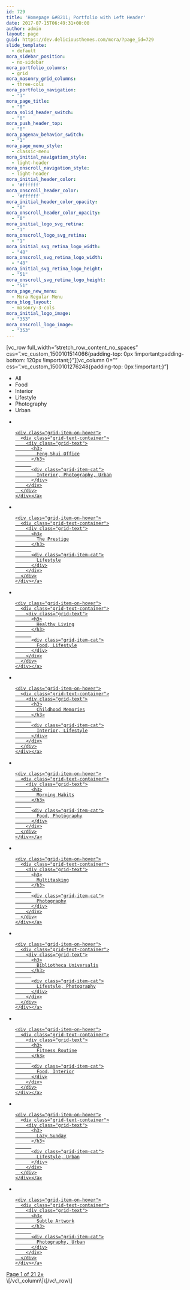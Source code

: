 ```yaml
---
id: 729
title: 'Homepage &#8211; Portfolio with Left Header'
date: 2017-07-15T06:49:31+00:00
author: admin
layout: page
guid: https://dev.deliciousthemes.com/mora/?page_id=729
slide_template:
  - default
mora_sidebar_position:
  - no-sidebar
mora_portfolio_columns:
  - grid
mora_masonry_grid_columns:
  - three-cols
mora_portfolio_navigation:
  - "1"
mora_page_title:
  - "0"
mora_solid_header_switch:
  - "0"
mora_push_header_top:
  - "0"
mora_pagenav_behavior_switch:
  - "1"
mora_page_menu_style:
  - classic-menu
mora_initial_navigation_style:
  - light-header
mora_onscroll_navigation_style:
  - light-header
mora_initial_header_color:
  - '#ffffff'
mora_onscroll_header_color:
  - '#ffffff'
mora_initial_header_color_opacity:
  - "0"
mora_onscroll_header_color_opacity:
  - "0"
mora_initial_logo_svg_retina:
  - "1"
mora_onscroll_logo_svg_retina:
  - "1"
mora_initial_svg_retina_logo_width:
  - "48"
mora_onscroll_svg_retina_logo_width:
  - "48"
mora_initial_svg_retina_logo_height:
  - "51"
mora_onscroll_svg_retina_logo_height:
  - "51"
mora_page_new_menu:
  - Mora Regular Menu
mora_blog_layout:
  - masonry-3-cols
mora_initial_logo_image:
  - "353"
mora_onscroll_logo_image:
  - "353"
---
```

\[vc\_row full\_width=&#8221;stretch\_row\_content\_no\_spaces&#8221; css=&#8221;.vc\_custom\_1500101514066{padding-top: 0px !important;padding-bottom: 120px !important;}&#8221;\]\[vc\_column 0=&#8221;&#8221; css=&#8221;.vc\_custom_1500101276248{padding-top: 0px !important;}&#8221;\]<section class="delicious-grid trigger-" id="gridwrapper_bda" data-token="B7RHo">

<div class="grid-meta align-center">
  <section id="filter_options" class="centered-wrapper dt-hide-filters">
  
  <ul id="filters" class="option-set clearfix" data-option-key="filter">
    <li class="all-projects">
      <a data-filter="*" class="selected">All</a>
    </li>
    <li>
      <a data-filter=".18">Food</a>
    </li>
    <li>
      <a data-filter=".19">Interior</a>
    </li>
    <li>
      <a data-filter=".20">Lifestyle</a>
    </li>
    <li>
      <a data-filter=".21">Photography</a>
    </li>
    <li>
      <a data-filter=".22">Urban</a>
    </li>
  </ul></section>
</div>

<div class="half-space">
</div><section id="portfolio-wrapper">

<ul class="portfolio dt-gap-2 isotope text-on-thumbnail style-load-more-btn mfp-gallery grid_bda">
  <li class=" grid-item dt-project-35 19 21 22  item-wide grid light-captions text-on-thumbnail">
    <a class="img-anchor" href="http://localhost/1/portfolio/feng-shui-office/"><img src="http://localhost/1/wp-content/uploads/2017/06/the-zen-room-759x589.jpg" alt="" />
    
    <div class="grid-item-on-hover">
      <div class="grid-text-container">
        <div class="grid-text">
          <h3>
            Feng Shui Office
          </h3>
          
          <div class="grid-item-cat">
            Interior, Photography, Urban
          </div>
        </div>
      </div>
    </div></a>
  </li>
  
  <li class=" grid-item dt-project-33 20  item-small grid light-captions text-on-thumbnail">
    <a class="img-anchor" href="http://localhost/1/portfolio/the-prestige/"><img src="http://localhost/1/wp-content/uploads/2017/06/the-prestige-379x294.jpg" alt="" />
    
    <div class="grid-item-on-hover">
      <div class="grid-text-container">
        <div class="grid-text">
          <h3>
            The Prestige
          </h3>
          
          <div class="grid-item-cat">
            Lifestyle
          </div>
        </div>
      </div>
    </div></a>
  </li>
  
  <li class=" grid-item dt-project-31 18 20  item-high grid light-captions text-on-thumbnail">
    <a class="img-anchor" href="http://localhost/1/portfolio/healthy-living/"><img src="http://localhost/1/wp-content/uploads/2017/06/healthy-living-389x629.jpg" alt="" />
    
    <div class="grid-item-on-hover">
      <div class="grid-text-container">
        <div class="grid-text">
          <h3>
            Healthy Living
          </h3>
          
          <div class="grid-item-cat">
            Food, Lifestyle
          </div>
        </div>
      </div>
    </div></a>
  </li>
  
  <li class=" grid-item dt-project-29 19 20  item-small grid light-captions text-on-thumbnail">
    <a class="img-anchor" href="http://localhost/1/portfolio/childhood-memories/"><img src="http://localhost/1/wp-content/uploads/2017/06/childhood-memories-379x294.jpg" alt="" />
    
    <div class="grid-item-on-hover">
      <div class="grid-text-container">
        <div class="grid-text">
          <h3>
            Childhood Memories
          </h3>
          
          <div class="grid-item-cat">
            Interior, Lifestyle
          </div>
        </div>
      </div>
    </div></a>
  </li>
  
  <li class=" grid-item dt-project-27 18 21  item-high grid light-captions text-on-thumbnail">
    <a class="img-anchor" href="http://localhost/1/portfolio/morning-habits/"><img src="http://localhost/1/wp-content/uploads/2017/06/morning-habits-389x629.jpg" alt="" />
    
    <div class="grid-item-on-hover">
      <div class="grid-text-container">
        <div class="grid-text">
          <h3>
            Morning Habits
          </h3>
          
          <div class="grid-item-cat">
            Food, Photography
          </div>
        </div>
      </div>
    </div></a>
  </li>
  
  <li class=" grid-item dt-project-25 21  item-small grid light-captions text-on-thumbnail">
    <a class="img-anchor" href="http://localhost/1/portfolio/multitasking/"><img src="http://localhost/1/wp-content/uploads/2017/06/multitasking-379x294.jpg" alt="" />
    
    <div class="grid-item-on-hover">
      <div class="grid-text-container">
        <div class="grid-text">
          <h3>
            Multitasking
          </h3>
          
          <div class="grid-item-cat">
            Photography
          </div>
        </div>
      </div>
    </div></a>
  </li>
  
  <li class=" grid-item dt-project-23 20 21  item-long grid light-captions text-on-thumbnail">
    <a class="img-anchor" href="http://localhost/1/portfolio/bibliotheca-universalis/"><img src="http://localhost/1/wp-content/uploads/2017/06/bibliotheca-universalis-759x294.jpg" alt="" />
    
    <div class="grid-item-on-hover">
      <div class="grid-text-container">
        <div class="grid-text">
          <h3>
            Bibliotheca Universalis
          </h3>
          
          <div class="grid-item-cat">
            Lifestyle, Photography
          </div>
        </div>
      </div>
    </div></a>
  </li>
  
  <li class=" grid-item dt-project-21 18 19  item-small grid light-captions text-on-thumbnail">
    <a class="img-anchor" href="http://localhost/1/portfolio/fitness-routine/"><img src="http://localhost/1/wp-content/uploads/2017/06/fitness-routine-379x294.jpg" alt="" />
    
    <div class="grid-item-on-hover">
      <div class="grid-text-container">
        <div class="grid-text">
          <h3>
            Fitness Routine
          </h3>
          
          <div class="grid-item-cat">
            Food, Interior
          </div>
        </div>
      </div>
    </div></a>
  </li>
  
  <li class=" grid-item dt-project-10 20 22  item-small grid light-captions text-on-thumbnail">
    <a class="img-anchor" href="http://localhost/1/portfolio/lazy-sunday/"><img src="http://localhost/1/wp-content/uploads/2017/06/lazy-sunday-379x294.jpg" alt="" />
    
    <div class="grid-item-on-hover">
      <div class="grid-text-container">
        <div class="grid-text">
          <h3>
            Lazy Sunday
          </h3>
          
          <div class="grid-item-cat">
            Lifestyle, Urban
          </div>
        </div>
      </div>
    </div></a>
  </li>
  
  <li class=" grid-item dt-project-49 21 22  item-small grid light-captions text-on-thumbnail">
    <a class="img-anchor" href="http://localhost/1/portfolio/subtle-artwork/"><img src="http://localhost/1/wp-content/uploads/2017/06/subtle-artwork-379x294.jpg" alt="" />
    
    <div class="grid-item-on-hover">
      <div class="grid-text-container">
        <div class="grid-text">
          <h3>
            Subtle Artwork
          </h3>
          
          <div class="grid-item-cat">
            Photography, Urban
          </div>
        </div>
      </div>
    </div></a>
  </li>
</ul></section>

<div class="dt_pagination">
  <span>Page 1 of 2</span><span class="current">1</span> <a href="http://localhost/1/wp-admin/export.php?type=jekyll&#038;paged=2" class="inactive">2</a><a class="next" href="http://localhost/1/wp-admin/export.php?type=jekyll&#038;paged=2">&raquo;</a>
</div></section>\[/vc\_column\]\[/vc\_row\]